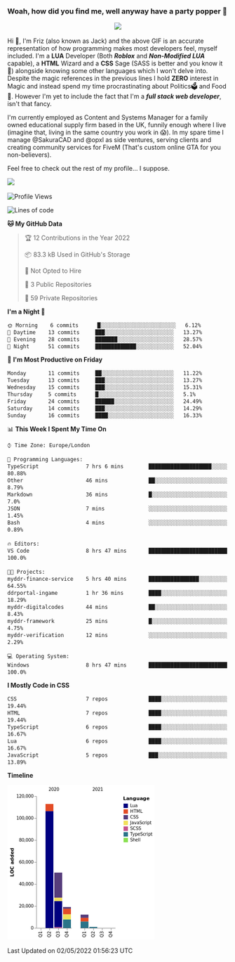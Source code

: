 ### Woah, how did you find me, well anyway have a party popper 🎉

<p align="center">
  <img  src="https://66.media.tumblr.com/d2766024a15e8c140bf20f314664eed2/d1615166bf58615c-d8/s400x600/aabc473a64edc43599d5345fd1e9e792d66ecc48.gifv">
</p>

Hi :wave:, I'm Friz (also known as Jack) and the above GIF is an accurate representation of how programming makes most developers feel, myself included. I'm a **LUA** Developer (Both ***Roblox*** and ***Non-Modified LUA*** capable), a **HTML** Wizard and a **CSS** Sage (SASS is better and you know it :pray:) alongside knowing some other languages which I won't delve into. Despite the magic references in the previous lines I hold **ZERO** interest in Magic and instead spend my time procrastinating about Politics🗳️ and Food🍔. However I'm yet to include the fact that I'm a ***full stack web developer***, isn't that fancy.

I'm currently employed as Content and Systems Manager for a family owned educational supply firm based in the UK, funnily enough where I live (imagine that, living in the same country you work in 😱). In my spare time I manage @SakuraCAD and @opxl as side ventures, serving clients and creating community services for FiveM (That's custom online GTA for you non-believers).

Feel free to check out the rest of my profile... I suppose.

<a href="https://github.com/anuraghazra/github-readme-stats">
  <img  src="https://github-readme-stats.vercel.app/api?username=JackOPXL&count_private=true&show_icons=true&theme=tokyonight" />
</a>



<!--START_SECTION:waka-->
![Profile Views](http://img.shields.io/badge/Profile%20Views-0-blue)

![Lines of code](https://img.shields.io/badge/From%20Hello%20World%20I%27ve%20Written-190%20Thousand%20lines%20of%20code-blue)

**🐱 My GitHub Data** 

> 🏆 12 Contributions in the Year 2022
 > 
> 📦 83.3 kB Used in GitHub's Storage 
 > 
> 🚫 Not Opted to Hire
 > 
> 📜 3 Public Repositories 
 > 
> 🔑 59 Private Repositories  
 > 
**I'm a Night 🦉** 

```text
🌞 Morning    6 commits      █░░░░░░░░░░░░░░░░░░░░░░░░   6.12% 
🌆 Daytime    13 commits     ███░░░░░░░░░░░░░░░░░░░░░░   13.27% 
🌃 Evening    28 commits     ███████░░░░░░░░░░░░░░░░░░   28.57% 
🌙 Night      51 commits     █████████████░░░░░░░░░░░░   52.04%

```
📅 **I'm Most Productive on Friday** 

```text
Monday       11 commits     ██░░░░░░░░░░░░░░░░░░░░░░░   11.22% 
Tuesday      13 commits     ███░░░░░░░░░░░░░░░░░░░░░░   13.27% 
Wednesday    15 commits     ███░░░░░░░░░░░░░░░░░░░░░░   15.31% 
Thursday     5 commits      █░░░░░░░░░░░░░░░░░░░░░░░░   5.1% 
Friday       24 commits     ██████░░░░░░░░░░░░░░░░░░░   24.49% 
Saturday     14 commits     ███░░░░░░░░░░░░░░░░░░░░░░   14.29% 
Sunday       16 commits     ████░░░░░░░░░░░░░░░░░░░░░   16.33%

```


📊 **This Week I Spent My Time On** 

```text
⌚︎ Time Zone: Europe/London

💬 Programming Languages: 
TypeScript               7 hrs 6 mins        ████████████████████░░░░░   80.88% 
Other                    46 mins             ██░░░░░░░░░░░░░░░░░░░░░░░   8.79% 
Markdown                 36 mins             █░░░░░░░░░░░░░░░░░░░░░░░░   7.0% 
JSON                     7 mins              ░░░░░░░░░░░░░░░░░░░░░░░░░   1.45% 
Bash                     4 mins              ░░░░░░░░░░░░░░░░░░░░░░░░░   0.89%

🔥 Editors: 
VS Code                  8 hrs 47 mins       █████████████████████████   100.0%

🐱‍💻 Projects: 
myddr-finance-service    5 hrs 40 mins       ████████████████░░░░░░░░░   64.55% 
ddrportal-ingame         1 hr 36 mins        ████░░░░░░░░░░░░░░░░░░░░░   18.29% 
myddr-digitalcodes       44 mins             ██░░░░░░░░░░░░░░░░░░░░░░░   8.43% 
myddr-framework          25 mins             █░░░░░░░░░░░░░░░░░░░░░░░░   4.75% 
myddr-verification       12 mins             ░░░░░░░░░░░░░░░░░░░░░░░░░   2.29%

💻 Operating System: 
Windows                  8 hrs 47 mins       █████████████████████████   100.0%

```

**I Mostly Code in CSS** 

```text
CSS                      7 repos             ████░░░░░░░░░░░░░░░░░░░░░   19.44% 
HTML                     7 repos             ████░░░░░░░░░░░░░░░░░░░░░   19.44% 
TypeScript               6 repos             ████░░░░░░░░░░░░░░░░░░░░░   16.67% 
Lua                      6 repos             ████░░░░░░░░░░░░░░░░░░░░░   16.67% 
JavaScript               5 repos             ███░░░░░░░░░░░░░░░░░░░░░░   13.89%

```


**Timeline**

![Chart not found](https://raw.githubusercontent.com/JackOPXL/JackOPXL/master/charts/bar_graph.png) 


 Last Updated on 02/05/2022 01:56:23 UTC
<!--END_SECTION:waka-->

